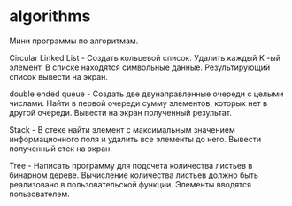 # algorithms
Мини программы по алгоритмам.  

Circular Linked List - Создать кольцевой список. Удалить каждый K -ый элемент. В списке находятся символьные данные. Результирующий список вывести на экран.  

double ended queue - Создать две двунаправленные очереди с целыми числами. Найти в первой очереди сумму элементов, которых нет в другой очереди. Вывести на экран полученный результат.  

Stack - В стеке найти элемент с максимальным значением информационного поля и удалить все элементы до него. Вывести полученный стек на экран.  

Tree - Написать программу для подсчета количества листьев в бинарном дереве. Вычисление количества листьев должно быть реализовано в пользовательской функции. Элементы вводятся пользователем.

